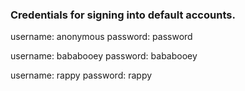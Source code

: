 ### Credentials for signing into default accounts.

username: anonymous
password: password

username: bababooey
password: bababooey

username: rappy
password: rappy
